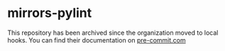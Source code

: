 mirrors-pylint
==============
This repository has been archived since the organization moved to local hooks. You can find their documentation on [pre-commit.com](https://pre-commit.com/#repository-local-hooks)
